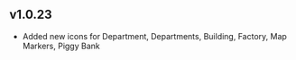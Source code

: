 ## v1.0.23
- Added new icons for Department, Departments, Building, Factory, Map Markers, Piggy Bank